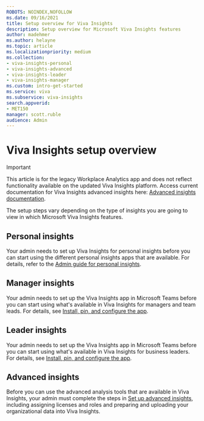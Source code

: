 ```yaml
---
ROBOTS: NOINDEX,NOFOLLOW
ms.date: 09/16/2021
title: Setup overview for Viva Insights
description: Setup overview for Microsoft Viva Insights features
author: madehmer
ms.author: helayne
ms.topic: article
ms.localizationpriority: medium 
ms.collection: 
- viva-insights-personal
- viva-insights-advanced
- viva-insights-leader
- viva-insights-manager
ms.custom: intro-get-started
ms.service: viva 
ms.subservice: viva-insights 
search.appverid: 
- MET150 
manager: scott.ruble
audience: Admin
---
```


# Viva Insights setup overview

>[!Important]
>This article is for the legacy Workplace Analytics app and does not reflect functionality available on the updated Viva Insights platform. Access current documentation for Viva Insights advanced insights here: [Advanced insights documentation](../advanced/introduction-to-advanced-insights.md).

The setup steps vary depending on the type of insights you are going to view in which Microsoft Viva Insights features.

## Personal insights

Your admin needs to set up Viva Insights for personal insights before you can start using the different personal insights apps that are available. For details, refer to the [Admin guide for personal insights](../personal/overview/mya-for-admins.md).

## Manager insights

Your admin needs to set up the Viva Insights app in Microsoft Teams before you can start using what's available in Viva Insights for managers and team leads. For details, see [Install, pin, and configure the app](../personal/teams/viva-teams-app-install.md).

## Leader insights

Your admin needs to set up the Viva Insights app in Microsoft Teams before you can start using what's available in Viva Insights for business leaders. For details, see [Install, pin, and configure the app](../org-team-insights/team-insights.md#install-pin-and-configure-the-app).

## Advanced insights

Before you can use the advanced analysis tools that are available in Viva Insights, your admin must complete the steps in [Set up advanced insights](/viva/insights/setup/set-up-workplace-analytics?toc=/viva/insights/use/toc.json&bc=/viva/insights/breadcrumb/toc.json), including assigning licenses and roles and preparing and uploading your organizational data into Viva Insights.

